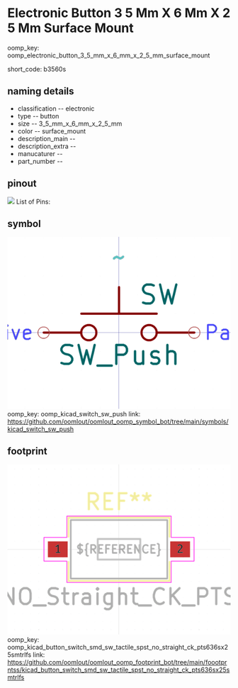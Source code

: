 # Electronic Button 3 5 Mm X 6 Mm X 2 5 Mm Surface Mount
oomp_key: oomp_electronic_button_3_5_mm_x_6_mm_x_2_5_mm_surface_mount  

short_code: b3560s
## naming details
* classification -- electronic
* type -- button
* size -- 3_5_mm_x_6_mm_x_2_5_mm
* color -- surface_mount
* description_main -- 
* description_extra -- 
* manucaturer -- 
* part_number -- 
## pinout
![](working_pinout_600.png)
List of Pins:

## symbol

![](symbol/0/working/working_600.png)
oomp_key: oomp_kicad_switch_sw_push
link: https://github.com/oomlout/oomlout_oomp_symbol_bot/tree/main/symbols/kicad_switch_sw_push


## footprint

![](footprint/0/working/working_600.png)
oomp_key: oomp_kicad_button_switch_smd_sw_tactile_spst_no_straight_ck_pts636sx25smtrlfs
link: https://github.com/oomlout/oomlout_oomp_footprint_bot/tree/main/foootprntss/kicad_button_switch_smd_sw_tactile_spst_no_straight_ck_pts636sx25smtrlfs

